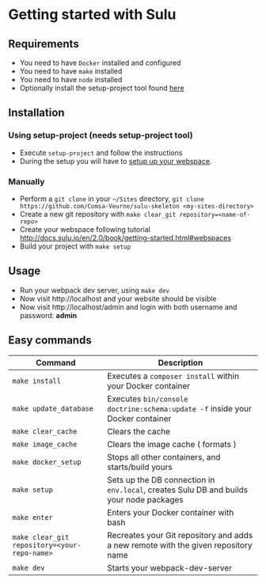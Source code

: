 # Getting started with Sulu
## Requirements
- You need to have `Docker` installed and configured
- You need to have `make` installed
- You need to have `node` installed
- Optionally install the setup-project tool found [here](http://lab.comsa.be:1234/tools/setup-project)
## Installation
### Using setup-project (needs setup-project tool)
- Execute `setup-project` and follow the instructions
- During the setup you will have to [setup up your webspace](http://docs.sulu.io/en/2.0/book/getting-started.html#webspaces).
### Manually
- Perform a `git clone` in your `~/Sites` directory, `git clone https://github.com/Comsa-Veurne/sulu-skeleton <my-sites-directory>`
- Create a new git repository with `make clear_git repository=<name-of-repo>`
- Create your webspace following tutorial http://docs.sulu.io/en/2.0/book/getting-started.html#webspaces
- Build your project with `make setup`
## Usage
- Run your webpack dev server, using `make dev`
- Now visit http://localhost and your website should be visible
- Now visit http://localhost/admin and login with both username and password: **admin**
## Easy commands

| Command  | Description    |
|---|---|
| `make install` | Executes a `composer install` within your Docker container |
| `make update_database` | Executes `bin/console doctrine:schema:update -f` inside your Docker container |
| `make clear_cache` | Clears the cache |
| `make image_cache` | Clears the image cache ( formats ) |
| `make docker_setup` | Stops all other containers, and starts/build yours |
| `make setup` | Sets up the DB connection in `env.local`, creates Sulu DB and builds your node packages |
| `make enter` | Enters your Docker container with bash |
| `make clear_git repository=<your-repo-name>` | Recreates your Git repository and adds a new remote with the given repository name |
| `make dev` | Starts your webpack-dev-server |
